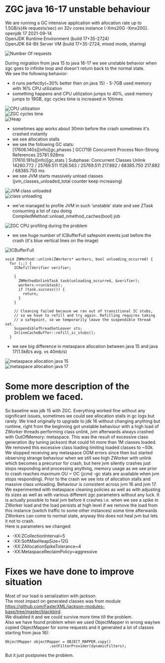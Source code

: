 # ZGC java 16-17 unstable behaviour
We are running a GC intensive application with allocation rate up to 1.5GB/s(4k requests/sec) on 32v cores instance (-Xms20G -Xmx20G).  
openjdk 17 2021-09-14  
OpenJDK Runtime Environment (build 17+35-2724)  
OpenJDK 64-Bit Server VM (build 17+35-2724, mixed mode, sharing)  

![Number Of requests](Requests.png?raw=true "Requests")  

During migration from java 15 to java 16-17 we see unstable behavior when zgc goes to infinite loop and doesn't return back to the normal state.  
We see the following behavior:  
- it runs perfectly(~30% better then on java 15) - 5-7GB used memory with 16% CPU utilization  
- something happens and CPU utilization jumps to 40%, used memory jumps to 19GB, zgc cycles time is increased in 10times

![CPU utilization](IInstance%20CPU%20utilization.png?raw=true "CPU Utilization")  
![ZGC cycles time](ZGC%20cycles%20time.png?raw=true "ZGC cycles time")  
![Heap](heap.png?raw=true "Heap")  

- sometimes app works about 30min before the crash sometimes it's crashed instantly  
- we see allocation stalls  
- we see the following GC stats:   
[17606.140s][info][gc,phases   ] GC(719) Concurrent Process Non-Strong References 25781.928ms  
[17610.181s][info][gc,stats    ] Subphase: Concurrent Classes Unlink   14280.772 / 25769.511  1126.563 / 25769.511   217.882 / 68385.750   217.882 / 68385.750   ms  
- we see JVM starts massively unload classes (jvm_classes_unloaded_total counter keep increasing)

![JVM class unloaded](JVM%20class%20unloaded.png?raw=true "JVM class unloaded")  
![class unloading](class%20unloading.png?raw=true "class unloading")  

- we’ve managed to profile JVM in such ‘unstable’ state and see ZTask consuming a lot of cpu doing CompiledMethod::unload_nmethod_caches(bool) job  

![ZGC CPU profiling during the problem](ZGC%20CPU%20profiling%20during%20the%20problem.png?raw=true "ZGC CPU profiling during the problem")  

- we see huge number of ICBufferFull safepoint events just before the crash (it's blue vertical lines on the image) 

![ICBufferFull](ICBufferFull.png?raw=true "ICBufferFull")  

```
void ZNMethod::unlink(ZWorkers* workers, bool unloading_occurred) {
  for (;;) {
    ICRefillVerifier verifier;

    {
      ZNMethodUnlinkTask task(unloading_occurred, &verifier);
      workers->run(&task);
      if (task.success()) {
        return;
      }
    }

    // Cleaning failed because we ran out of transitional IC stubs,
    // so we have to refill and try again. Refilling requires taking
    // a safepoint, so we temporarily leave the suspendible thread set.
    SuspendibleThreadSetLeaver sts;
    InlineCacheBuffer::refill_ic_stubs();
  }
```

- we see big difference in metaspace allocation between java 15 and java 17(1.5kB/s avg. vs 40mb/s)  

![metaspace allocation java 15](metaspace%20allocation%20java%2015.png?raw=true "metaspace allocation java 15")  
![metaspace allocation java 17](metaspace%20allocation%20java%2017.png?raw=true "metaspace allocation java 17")  

# Some more description of the problem we faced.  

So baseline was jdk 15 with ZGC. Everything worked fine without any significant issues, sometimes we could see allocation stalls in gc logs but rarely. 
We tried originally to upgrade to jdk 16 without changing anything but runtime, right from the beginning got unstable behaviour with a high load of ZWorker threads performing class unlink, jvm afterwards always crashed with OutOfMemory: metaspace. This was the result of excessive class generation (by tuning jackson) that could hit more than 1M classes loaded. We removed this excessive class loading limiting loaded classes to ~50k. We stopped receiving any metaspace OOM errors since then but started observing strange behaviour when we still see high ZWorker with unlink which becomes a precursor for crash, but here jvm silently crashes just stops responding and processing anything, memory usage as we see prior to crash reaches maximum OU = OC (jcmd -gc stats are available when jvm stops responding). Prior to the crash we see lots of allocation stalls and massive class unloading. Behaviour is consistent across jvm 16 and jvm 17. We experimented with metaspace cleaning policies as well as with adjusting its sizes as well as with various different zgc parameters without any luck. It is actually possible to heal jvm before it crashes i.e. when we see a spike in ZWorker load and the load persists at high level if we remove the load from this instance (switch traffic to some other instances) some time afterwards ZWorkers can come to normal state, anyway this does not heal jvm but lets it not to crash.  
Here is parameters we changed:  
- -XX:ZCollectionInterval=5
- -XX:SoftMaxHeapSize=12G
- -XX:ZAllocationSpikeTolerance=4
- -XX:MetaspaceReclaimPolicy=aggressive

# Fixes we have done to improve situation
Most of our load is serialization with jackson.  
The most impact on generated classes was from module https://github.com/FasterXML/jackson-modules-base/tree/master/blackbird.  
We disabled it and we could survive more time till the problem.  
Also we have found problem when we used ObjectMapper in wrong way(we copied ObjectMapper for some requests and it generated a lot of classes starting from java 16):  
```
ObjectMapper objectMapper = OBJECT_MAPPER.copy()
                    .setFilterProvider(dynamicFilters);
```
But it just postpones the problem.
